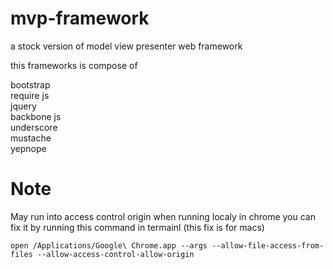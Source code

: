 mvp-framework
=============
a stock version of model view presenter web framework

this frameworks is compose of 

bootstrap<br>
require js<Br>
jquery<Br>
backbone js<br>
underscore<br>
mustache<Br>
yepnope<Br>


Note
====

May run into access control origin when running localy in chrome you can fix it by running this command in termainl (this fix is for macs) 

	open /Applications/Google\ Chrome.app --args --allow-file-access-from-files --allow-access-control-allow-origin



